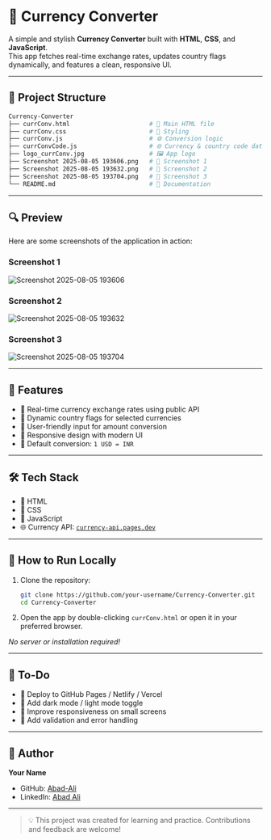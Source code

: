 # 💱 Currency Converter

A simple and stylish **Currency Converter** built with **HTML**, **CSS**, and **JavaScript**.  
This app fetches real-time exchange rates, updates country flags dynamically, and features a clean, responsive UI.

---

## 📁 Project Structure

```bash
Currency-Converter
├── currConv.html                      # 📄 Main HTML file
├── currConv.css                       # 🎨 Styling
├── currConv.js                        # ⚙️ Conversion logic
├── currConvCode.js                    # 🌐 Currency & country code data
├── logo_currConv.jpg                  # 🖼️ App logo
├── Screenshot 2025-08-05 193606.png   # 📸 Screenshot 1
├── Screenshot 2025-08-05 193632.png   # 📸 Screenshot 2
├── Screenshot 2025-08-05 193704.png   # 📸 Screenshot 3
└── README.md                          # 📘 Documentation
````

---

## 🔍 Preview
Here are some screenshots of the application in action:

### Screenshot 1

![Screenshot 2025-08-05 193606](./Screenshot%202025-08-05%20193606.png)

### Screenshot 2

![Screenshot 2025-08-05 193632](./Screenshot%202025-08-05%20193632.png)

### Screenshot 3

![Screenshot 2025-08-05 193704](./Screenshot%202025-08-05%20193704.png)

---

## 🚀 Features

* 🔄 Real-time currency exchange rates using public API
* 🏁 Dynamic country flags for selected currencies
* 🔢 User-friendly input for amount conversion
* 📱 Responsive design with modern UI
* 🎯 Default conversion: `1 USD = INR`

---

## 🛠️ Tech Stack

* 🧾 HTML
* 🎨 CSS
* 🧠 JavaScript
* 🌐 Currency API: [`currency-api.pages.dev`]([https://2024-03-06.currency-api.pages.dev/](https://2024-03-06.currency-api.pages.dev/v1/currencies)) 

---

## 🧰 How to Run Locally

1. Clone the repository:

   ```bash
   git clone https://github.com/your-username/Currency-Converter.git
   cd Currency-Converter
   ```
2. Open the app by double-clicking `currConv.html` or open it in your preferred browser.

*No server or installation required!*

---

## 📌 To-Do

* 🚀 Deploy to GitHub Pages / Netlify / Vercel
* 🌙 Add dark mode / light mode toggle
* 📏 Improve responsiveness on small screens
* 🧪 Add validation and error handling

---

## 👤 Author

**Your Name**

* GitHub: [Abad-Ali](https://github.com/Abad-Ali)
* LinkedIn: [Abad Ali](https://linkedin.com/in/your-linkedin)

---

> 💡 This project was created for learning and practice. Contributions and feedback are welcome!
